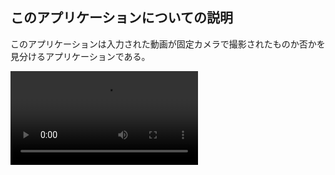 ## このアプリケーションについての説明
このアプリケーションは入力された動画が固定カメラで撮影されたものか否かを見分けるアプリケーションである。

<video controls src="video.mp4" title="Title"></video>